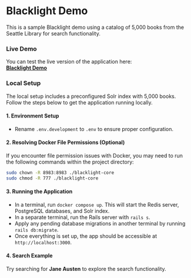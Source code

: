 
# Blacklight Demo

This is a sample Blacklight demo using a catalog of 5,000 books from the Seattle Library for search functionality.

### Live Demo

You can test the live version of the application here:  
**[Blacklight Demo](https://eltaess-arastu-f9a999eb5bf7.herokuapp.com/)**

### Local Setup

The local setup includes a preconfigured Solr index with 5,000 books. Follow the steps below to get the application running locally.

#### 1. Environment Setup
- Rename `.env.development` to `.env` to ensure proper configuration.

#### 2. Resolving Docker File Permissions (Optional)
If you encounter file permission issues with Docker, you may need to run the following commands within the project directory:

```bash
sudo chown -R 8983:8983 ./blacklight-core
sudo chmod -R 777 ./blacklight-core
```

#### 3. Running the Application
- In a terminal, run `docker compose up`. This will start the Redis server, PostgreSQL databases, and Solr index.
- In a separate terminal, run the Rails server with `rails s`.
- Apply any pending database migrations in another terminal by running `rails db:migrate`.
- Once everything is set up, the app should be accessible at `http://localhost:3000`.

#### 4. Search Example
Try searching for **Jane Austen** to explore the search functionality.
